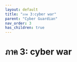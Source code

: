 ```yaml
---
layout: default
title: "ภาค 3:cyber war"
parent: "Cyber Guardian"
nav_order: 3
has_children: true
---
```

# ภาค 3: cyber war
